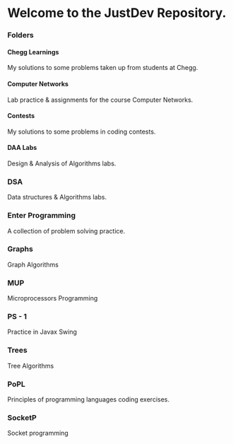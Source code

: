 # Welcome to the JustDev Repository.

### Folders
#### Chegg Learnings
My solutions to some problems taken up from students at Chegg.
#### Computer Networks
Lab practice & assignments for the course Computer Networks.
#### Contests
My solutions to some problems in coding contests.
#### DAA Labs
Design & Analysis of Algorithms labs.
### DSA
Data structures & Algorithms labs.
### Enter Programming
A collection of problem solving practice.
### Graphs
Graph Algorithms
### MUP
Microprocessors Programming
### PS - 1 
Practice in Javax Swing
### Trees
Tree Algorithms
### PoPL
Principles of programming languages coding exercises.
### SocketP
Socket programming
